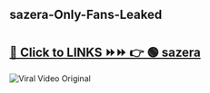 
 ## sazera-Only-Fans-Leaked

# <h2><a href="https://clipsfans.com/sazera&ref=git">🔗 Click to LINKS ⏩⏩ 👉 🟢 sazera </a></h2>

<a href="https://clipsfans.com/sazera&ref=git" rel="nofollow" data-target="animated-image.originalLink"><img src="https://i.ibb.co.com/xMMVF88/686577567.gif" alt="Viral Video Original" style="max-width: 100%; display: inline-block;" data-target="animated-image.originalImage"></a>
